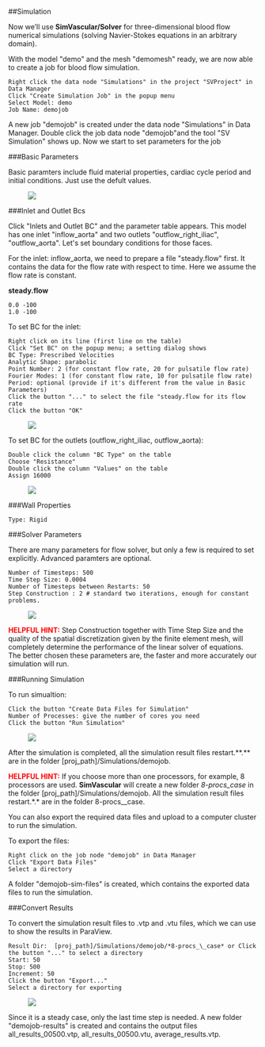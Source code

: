##Simulation

Now we’ll use **SimVascular/Solver** for three-dimensional blood flow numerical simulations (solving Navier-Stokes equations in an arbitrary domain). 

With the model "demo" and the mesh "demomesh" ready, we are now able to create a job for blood flow simulation.

	Right click the data node "Simulations" in the project "SVProject" in Data Manager
	Click "Create Simulation Job" in the popup menu
	Select Model: demo
	Job Name: demojob

A new job "demojob" is created under the data node "Simulations" in Data Manager. Double click the job data node "demojob"and the tool "SV Simulation" shows up. Now we start to set parameters for the job


###Basic Parameters

Basic paramters include fluid material properties, cardiac cycle period and initial conditions. Just use the defult values.

<figure>
  <img class="svImg svImgXl"  src="documentation/quickguide/imgs/basic.png"> 
  <figcaption class="svCaption" ></figcaption>
</figure>

###Inlet and Outlet Bcs

Click "Inlets and Outlet BC" and the parameter table appears. This model has one inlet "inflow\_aorta" and two outlets "outflow\_right\_iliac", "outflow\_aorta". Let's set boundary conditions for those faces.

For the inlet: inflow\_aorta, we need to prepare a file "steady.flow" first. It contains the data for the flow rate with respect to time. Here we assume the flow rate is constant.

**steady.flow**

	0.0 -100
	1.0 -100

To set BC for the inlet:

	Right click on its line (first line on the table)
	Click "Set BC" on the popup menu; a setting dialog shows
	BC Type: Prescribed Velocities
	Analytic Shape: parabolic
	Point Number: 2 (for constant flow rate, 20 for pulsatile flow rate)
	Fourier Modes: 1 (for constant flow rate, 10 for pulsatile flow rate)
	Period: optional (provide if it's different from the value in Basic Parameters)
	Click the button "..." to select the file "steady.flow for its flow rate
	Click the button "OK"

<figure>
  <img class="svImg svImgSm"  src="documentation/quickguide/imgs/inletbc.png"> 
  <figcaption class="svCaption" ></figcaption>
</figure>

To set BC for the outlets (outflow\_right\_iliac, outflow\_aorta):

	Double click the column "BC Type" on the table
	Choose "Resistance"
	Double click the column "Values" on the table
	Assign 16000

<figure>
  <img class="svImg svImgSm"  src="documentation/quickguide/imgs/outletbc.png"> 
  <figcaption class="svCaption" ></figcaption>
</figure>

###Wall Properties

	Type: Rigid


###Solver Parameters

There are many parameters for flow solver, but only a few is required to set explicitly. Advanced paramters are optional.

	Number of Timesteps: 500
	Time Step Size: 0.0004
	Number of Timesteps between Restarts: 50
	Step Construction : 2 # standard two iterations, enough for constant  problems.

<figure>
  <img class="svImg svImgSm"  src="documentation/quickguide/imgs/solverparameters.png"> 
  <figcaption class="svCaption" ></figcaption>
</figure>


<font color="red">**HELPFUL HINT:** </font> Step Construction together with Time Step Size and the quality of the spatial discretization given by the finite element mesh, will completely determine the performance of the linear solver of equations. The better chosen these parameters are, the faster and more accurately our simulation will run.

###Running Simulation

To run simualtion:

	Click the button "Create Data Files for Simulation"
	Number of Processes: give the number of cores you need
	Click the button "Run Simulation"

<figure>
  <img class="svImg svImgSm"  src="documentation/quickguide/imgs/runjob.png"> 
  <figcaption class="svCaption" ></figcaption>
</figure>

After the simulation is completed, all the simulation result files restart.**.*\* are in the folder [proj_path]/Simulations/demojob.

<font color="red">**HELPFUL HINT:** </font>  If you choose more than one processors, for example, 8 processors are used. **SimVascular** will create a new folder *8-procs\_case* in the folder [proj_path]/Simulations/demojob. All the simulation result files restart.\*.\* are in the folder 8-procs_\_case.

You can also export the required data files and upload to a computer cluster to run the simulation.

To export the files:

	Right click on the job node "demojob" in Data Manager
	Click "Export Data Files"
	Select a directory

A folder "demojob-sim-files" is created, which contains the exported data files to run the simulation.

###Convert Results

To convert the simulation result files to .vtp and .vtu files, which we can use to show the results in ParaView.

	Result Dir:  [proj_path]/Simulations/demojob/*8-procs_\_case* or Click the button "..." to select a directory
	Start: 50
	Stop: 500
	Increment: 50
	Click the button "Export..."
	Select a directory for exporting

<figure>
  <img class="svImg svImgSm"  src="documentation/quickguide/imgs/exportresults.png"> 
  <figcaption class="svCaption" ></figcaption>
</figure>

Since it is a steady case, only the last time step is needed. A new folder "demojob-results" is created and contains the output files all\_results\_00500.vtp, all\_results\_00500.vtu, average_results.vtp.

